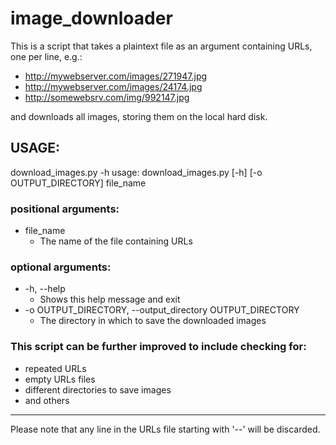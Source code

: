 # image_downloader

This is a script that takes a plaintext file as an argument containing URLs, one per line, e.g.:
* http://mywebserver.com/images/271947.jpg
* http://mywebserver.com/images/24174.jpg
* http://somewebsrv.com/img/992147.jpg 

and downloads all images, storing them on the local hard disk.

## USAGE:

download_images.py -h
usage: download_images.py [-h] [-o OUTPUT_DIRECTORY] file_name

### positional arguments:
  * file_name
  	* The name of the file containing URLs

### optional arguments:
  * -h, --help
  	* Shows this help message and exit
  * -o OUTPUT_DIRECTORY, --output_directory OUTPUT_DIRECTORY
	* The directory in which to save the downloaded images

### This script can be further improved to include checking for:
* repeated URLs
* empty URLs files
* different directories to save images
* and others

---
Please note that any line in the URLs file starting with '--' will be discarded. 
